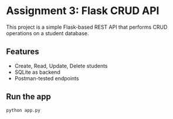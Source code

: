 # Assignment 3: Flask CRUD API

This project is a simple Flask-based REST API that performs CRUD operations on a student database.

## Features
- Create, Read, Update, Delete students
- SQLite as backend
- Postman-tested endpoints

## Run the app
```bash
python app.py
